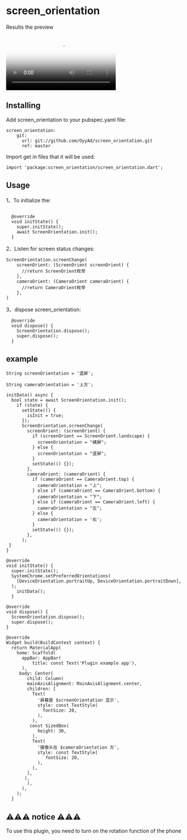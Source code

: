 # screen_orientation
Results the preview

<video
    controls=""
    preload="none"
    poster="https://huatu.98youxi.com/markdown/work/uploads/upload_e13dde205ca09ee646ddcb7c3c93d06a.jpg">
    <source src="" type="video/mp4"></source>
</video>

## Installing

Add screen_orientation to your pubspec.yaml file:

```
screen_orientation:
    git:
      url: git://github.com/OyyAd/screen_orientation.git
      ref: master
```

Import get in files that it will be used:

```
import 'package:screen_orientation/screen_orientation.dart';
```
## Usage
1、To initialize the:

```

  @override
  void initState() {
    super.initState();
    await ScreenOrientation.init();
  }
```
2、Listen for screen status changes:

```
ScreenOrientation.screenChange(
    screenOrient: (ScreenOrient screenOrient) {
      //return ScreenOrient枚举
    },
    cameraOrient: (CameraOrient cameraOrient) {
      //return CameraOrient枚举
    },
)
```

3、dispose screen_orientation:

```
  @override
  void dispose() {
    ScreenOrientation.dispose();
    super.dispose();
  }
```

## example


```
String screenOrientation = '竖屏';

String cameraOrientation = '上方';

initData() async {
  bool state = await ScreenOrientation.init();
    if (state) {
      setState(() {
        isInit = true;
      });
      ScreenOrientation.screenChange(
        screenOrient: (screenOrient) {
          if (screenOrient == ScreenOrient.landscape) {
            screenOrientation = "横屏";
          } else {
            screenOrientation = "竖屏";
          }
          setState(() {});
        },
        cameraOrient: (cameraOrient) {
          if (cameraOrient == CameraOrient.top) {
            cameraOrientation = "上";
          } else if (cameraOrient == CameraOrient.bottom) {
            cameraOrientation = "下";
          } else if (cameraOrient == CameraOrient.left) {
            cameraOrientation = "左";
          } else {
            cameraOrientation = '右';
          }
          setState(() {});
        },
      );
 }
}

@override
void initState() {
  super.initState();
  SystemChrome.setPreferredOrientations(
    [DeviceOrientation.portraitUp, DeviceOrientation.portraitDown],
  );
    initData();
  }

@override
void dispose() {
  ScreenOrientation.dispose();
  super.dispose();
}

@override
Widget build(BuildContext context) {
  return MaterialApp(
    home: Scaffold(
      appBar: AppBar(
          title: const Text('Plugin example app'),
      ),
     body: Center(
        child: Column(
        mainAxisAlignment: MainAxisAlignment.center,
        children: [
          Text(
            '屏幕是 $screenOrientation 显示',
            style: const TextStyle(
              fontSize: 20,
            ),
          ),
         const SizedBox(
            height: 30,
          ),
          Text(
            '摄像头在 $cameraOrientation 方',
            style: const TextStyle(
               fontSize: 20,
            ),
          ),
        ],
       ),
        ),
      ),
    );
  }
```

## ⚠️⚠️⚠️ notice ⚠️⚠️⚠️

To use this plugin, you need to turn on the rotation function of the phone

